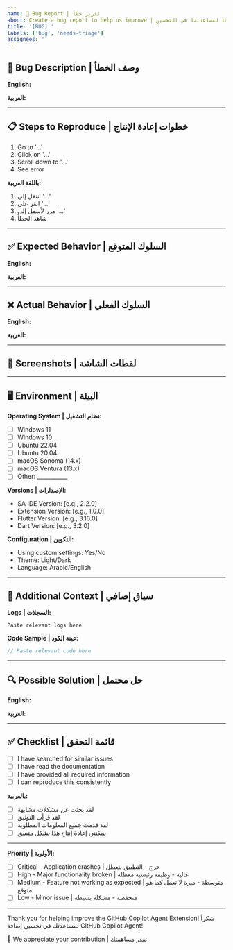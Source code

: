 ```yaml
---
name: 🐛 Bug Report | تقرير خطأ
about: Create a bug report to help us improve | أنشئ تقرير خطأ لمساعدتنا في التحسين
title: '[BUG] '
labels: ['bug', 'needs-triage']
assignees: ''
---
```


## 🐛 Bug Description | وصف الخطأ

<!-- Provide a clear and concise description of the bug -->
<!-- قدم وصفاً واضحاً وموجزاً للخطأ -->

**English:**


**العربية:**


---

## 📋 Steps to Reproduce | خطوات إعادة الإنتاج

<!-- Steps to reproduce the behavior -->
<!-- خطوات لإعادة إنتاج السلوك -->

1. Go to '...'
2. Click on '...'
3. Scroll down to '...'
4. See error

**باللغة العربية:**
1. انتقل إلى '...'
2. انقر على '...'
3. مرر لأسفل إلى '...'
4. شاهد الخطأ

---

## ✅ Expected Behavior | السلوك المتوقع

<!-- What did you expect to happen? -->
<!-- ماذا توقعت أن يحدث؟ -->

**English:**


**العربية:**


---

## ❌ Actual Behavior | السلوك الفعلي

<!-- What actually happened? -->
<!-- ماذا حدث فعلياً؟ -->

**English:**


**العربية:**


---

## 📸 Screenshots | لقطات الشاشة

<!-- If applicable, add screenshots to help explain your problem -->
<!-- إذا كان ذلك مناسباً، أضف لقطات شاشة لمساعدة في شرح مشكلتك -->



---

## 🖥️ Environment | البيئة

<!-- Please complete the following information -->
<!-- يرجى إكمال المعلومات التالية -->

**Operating System | نظام التشغيل:**
- [ ] Windows 11
- [ ] Windows 10
- [ ] Ubuntu 22.04
- [ ] Ubuntu 20.04
- [ ] macOS Sonoma (14.x)
- [ ] macOS Ventura (13.x)
- [ ] Other: ___________

**Versions | الإصدارات:**
- SA IDE Version: [e.g., 2.2.0]
- Extension Version: [e.g., 1.0.0]
- Flutter Version: [e.g., 3.16.0]
- Dart Version: [e.g., 3.2.0]

**Configuration | التكوين:**
- Using custom settings: Yes/No
- Theme: Light/Dark
- Language: Arabic/English

---

## 📝 Additional Context | سياق إضافي

<!-- Add any other context about the problem here -->
<!-- أضف أي سياق آخر حول المشكلة هنا -->

**Logs | السجلات:**
```
Paste relevant logs here
```

**Code Sample | عينة الكود:**
```dart
// Paste relevant code here
```

---

## 🔍 Possible Solution | حل محتمل

<!-- If you have suggestions for fixing the bug, please describe them -->
<!-- إذا كان لديك اقتراحات لإصلاح الخطأ، يرجى وصفها -->

**English:**


**العربية:**


---

## ✅ Checklist | قائمة التحقق

- [ ] I have searched for similar issues
- [ ] I have read the documentation
- [ ] I have provided all required information
- [ ] I can reproduce this consistently

**بالعربية:**
- [ ] لقد بحثت عن مشكلات مشابهة
- [ ] لقد قرأت التوثيق
- [ ] لقد قدمت جميع المعلومات المطلوبة
- [ ] يمكنني إعادة إنتاج هذا بشكل متسق

---

**Priority | الأولوية:**
- [ ] Critical - Application crashes | حرج - التطبيق يتعطل
- [ ] High - Major functionality broken | عالية - وظيفة رئيسية معطلة
- [ ] Medium - Feature not working as expected | متوسطة - ميزة لا تعمل كما هو متوقع
- [ ] Low - Minor issue | منخفضة - مشكلة بسيطة

---

Thank you for helping improve the GitHub Copilot Agent Extension!
شكراً لمساعدتك في تحسين إضافة GitHub Copilot Agent!

🙏 We appreciate your contribution | نقدر مساهمتك
